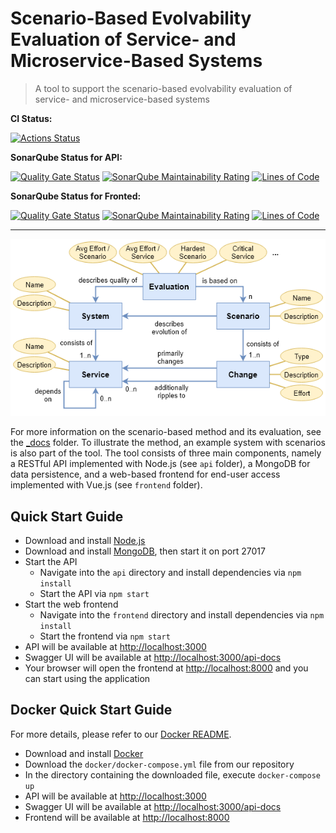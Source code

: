 # Scenario-Based Evolvability Evaluation of Service- and Microservice-Based Systems

> A tool to support the scenario-based evolvability evaluation of service- and microservice-based systems

**CI Status:**

[![Actions Status](https://action-badges.now.sh/xJREB/ms-scenario-evaluation)](https://github.com/xJREB/ms-scenario-evaluation/actions)

**SonarQube Status for API:**

[![Quality Gate Status](https://sonarcloud.io/api/project_badges/measure?project=ms-scenario-evaluation-api&metric=alert_status)](https://sonarcloud.io/dashboard?id=ms-scenario-evaluation-api)
[![SonarQube Maintainability Rating](https://sonarcloud.io/api/project_badges/measure?project=ms-scenario-evaluation-api&metric=sqale_rating)](https://sonarcloud.io/dashboard?id=ms-scenario-evaluation-api)
[![Lines of Code](https://sonarcloud.io/api/project_badges/measure?project=ms-scenario-evaluation-api&metric=ncloc)](https://sonarcloud.io/dashboard?id=ms-scenario-evaluation-api)

**SonarQube Status for Fronted:**

[![Quality Gate Status](https://sonarcloud.io/api/project_badges/measure?project=ms-scenario-evaluation-frontend&metric=alert_status)](https://sonarcloud.io/dashboard?id=ms-scenario-evaluation-frontend)
[![SonarQube Maintainability Rating](https://sonarcloud.io/api/project_badges/measure?project=ms-scenario-evaluation-frontend&metric=sqale_rating)](https://sonarcloud.io/dashboard?id=ms-scenario-evaluation-frontend)
[![Lines of Code](https://sonarcloud.io/api/project_badges/measure?project=ms-scenario-evaluation-frontend&metric=ncloc)](https://sonarcloud.io/dashboard?id=ms-scenario-evaluation-frontend)

<hr>

![Domain Model](_docs/method/img/meta-model.png)

For more information on the scenario-based method and its evaluation, see the [\_docs](_docs) folder. To illustrate the method, an example system with scenarios is also part of the tool. The tool consists of three main components, namely a RESTful API implemented with Node.js (see `api` folder), a MongoDB for data persistence, and a web-based frontend for end-user access implemented with Vue.js (see `frontend` folder).

## Quick Start Guide

-   Download and install [Node.js](https://nodejs.org/en/download)
-   Download and install [MongoDB](https://www.mongodb.com/download-center/community), then start it on port 27017
-   Start the API
    -   Navigate into the `api` directory and install dependencies via `npm install`
    -   Start the API via `npm start`
-   Start the web frontend
    -   Navigate into the `frontend` directory and install dependencies via `npm install`
    -   Start the frontend via `npm start`
-   API will be available at <http://localhost:3000>
-   Swagger UI will be available at <http://localhost:3000/api-docs>
-   Your browser will open the frontend at <http://localhost:8000> and you can start using the application

## Docker Quick Start Guide

For more details, please refer to our [Docker README](docker/README.md).

-   Download and install [Docker](https://www.docker.com/get-started)
-   Download the `docker/docker-compose.yml` file from our repository
-   In the directory containing the downloaded file, execute `docker-compose up`
-   API will be available at <http://localhost:3000>
-   Swagger UI will be available at <http://localhost:3000/api-docs>
-   Frontend will be available at <http://localhost:8000>
